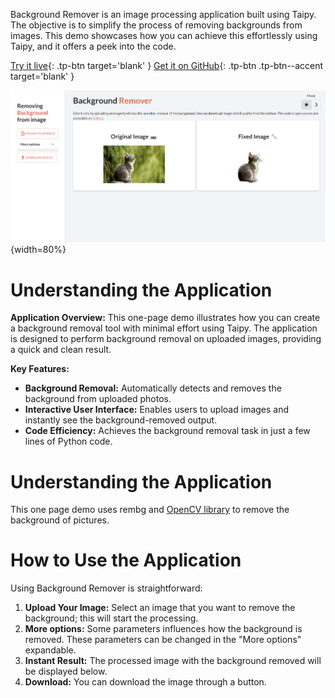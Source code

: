 Background Remover is an image processing application built using Taipy. The objective is 
to simplify the process of removing backgrounds from images. This demo showcases how you 
can achieve this effortlessly using Taipy, and it offers a peek into the code.

[Try it live](https://background-remover.taipy.cloud/){: .tp-btn target='blank' }
[Get it on GitHub](https://github.com/Avaiga/demo-remove-background){: .tp-btn .tp-btn--accent target='blank' }

![Background Remover](images/background-remover.png){width=80%}

# Understanding the Application

**Application Overview:**
This one-page demo illustrates how you can create a background removal tool with minimal 
effort using Taipy. The application is designed to perform background removal on uploaded 
images, providing a quick and clean result.

**Key Features:**

- **Background Removal:** Automatically detects and removes the background from uploaded 
photos.
- **Interactive User Interface:** Enables users to upload images and instantly see the 
background-removed output.
- **Code Efficiency:** Achieves the background removal task in just a few lines of Python 
code.

# Understanding the Application

This one page demo uses rembg and [OpenCV library](https://opencv.org/) to remove the 
background of pictures.

# How to Use the Application

Using Background Remover is straightforward:

1. **Upload Your Image:** Select an image that you want to remove the background; this 
will start the processing.
2. **More options:** Some parameters influences how the background is removed. These 
parameters can be changed in the "More options" expandable.
3. **Instant Result:** The processed image with the background removed will be displayed 
below.
4. **Download:** You can download the image through a button.